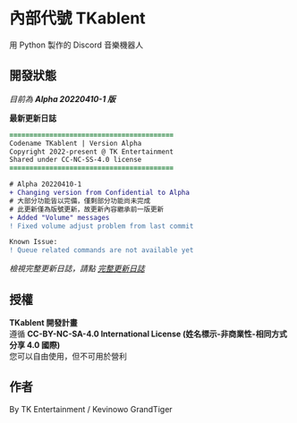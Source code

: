 # 內部代號 TKablent
用 Python 製作的 Discord 音樂機器人
## 開發狀態
*目前為 **Alpha 20220410-1 版***  
  
**最新更新日誌**
```diff
=========================================
Codename TKablent | Version Alpha
Copyright 2022-present @ TK Entertainment
Shared under CC-NC-SS-4.0 license
=========================================

# Alpha 20220410-1
+ Changing version from Confidential to Alpha
# 大部分功能皆以完備，僅剩部分功能尚未完成
# 此更新僅為版號更新，故更新內容繼承前一版更新
+ Added "Volume" messages
! Fixed volume adjust problem from last commit

Known Issue:
! Queue related commands are not available yet
```  
*檢視完整更新日誌，請點 [完整更新日誌](https://github.com/TK-Entertainment/tkablent/blob/main/CHANGELOG.md)*
## 授權
**TKablent 開發計畫**  
遵循 **CC-BY-NC-SA-4.0 International License (姓名標示-非商業性-相同方式分享 4.0 國際)**  
您可以自由使用，但不可用於營利
## 作者
By TK Entertainment / Kevinowo GrandTiger
